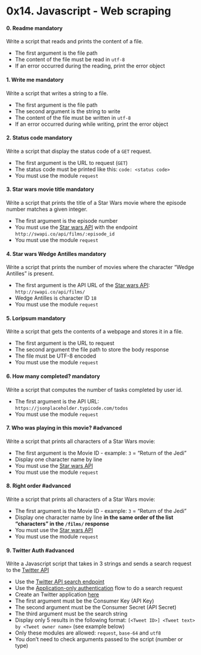 <h1 class="gap">0x14. Javascript - Web scraping</h1>


<h4 class="task">
    0. Readme
      <span class="alert alert-warning mandatory-optional">
        mandatory
      </span>
</h4><p>Write a script that reads and prints the content of a file.</p><ul>
<li>The first argument is the file path</li>
<li>The content of the file must be read in <code>utf-8</code></li>
<li>If an error occurred during the reading, print the error object</li>
</ul>


<h4 class="task">
    1. Write me
      <span class="alert alert-warning mandatory-optional">
        mandatory
      </span>
</h4><p>Write a script that writes a string to a file.</p><ul>
<li>The first argument is the file path</li>
<li>The second argument is the string to write</li>
<li>The content of the file must be written in <code>utf-8</code></li>
<li>If an error occurred during while writing, print the error object</li>
</ul>


<h4 class="task">
    2. Status code
      <span class="alert alert-warning mandatory-optional">
        mandatory
      </span>
</h4><p>Write a script that display the status code of a <code>GET</code> request.</p><ul>
<li>The first argument is the URL to request (<code>GET</code>)</li>
<li>The status code must be printed like this: <code>code: &lt;status code&gt;</code></li>
<li>You must use the module <code>request</code></li>
</ul>


<h4 class="task">
    3. Star wars movie title
      <span class="alert alert-warning mandatory-optional">
        mandatory
      </span>
</h4><p>Write a script that prints the title of a Star Wars movie where the episode number matches a given integer.</p><ul>
<li>The first argument is the episode number</li>
<li>You must use the <a href="/rltoken/lA22rFkBzdXeF0NNuBDeNA" target="_blank" title="Star wars API">Star wars API</a> with the endpoint <code>http://swapi.co/api/films/:episode_id</code></li>
<li>You must use the module <code>request</code></li>
</ul>


<h4 class="task">
    4. Star wars Wedge Antilles
      <span class="alert alert-warning mandatory-optional">
        mandatory
      </span>
</h4><p>Write a script that prints the number of movies where the character “Wedge Antilles” is present.</p><ul>
<li>The first argument is the API URL of the <a href="/rltoken/lA22rFkBzdXeF0NNuBDeNA" target="_blank" title="Star wars API">Star wars API</a>: <code>http://swapi.co/api/films/</code></li>
<li>Wedge Antilles is character ID <code>18</code></li>
<li>You must use the module <code>request</code></li>
</ul>


<h4 class="task">
    5. Loripsum
      <span class="alert alert-warning mandatory-optional">
        mandatory
      </span>
</h4><p>Write a script that gets the contents of a webpage and stores it in a file.</p><ul>
<li>The first argument is the URL to request</li>
<li>The second argument the file path to store the body response</li>
<li>The file must be UTF-8 encoded</li>
<li>You must use the module <code>request</code></li>
</ul>


<h4 class="task">
    6. How many completed?
      <span class="alert alert-warning mandatory-optional">
        mandatory
      </span>
</h4><p>Write a script that computes the number of tasks completed by user id.</p><ul>
<li>The first argument is the API URL: <code>https://jsonplaceholder.typicode.com/todos</code></li>
<li>You must use the module <code>request</code></li>
</ul>


<h4 class="task">
    7. Who was playing in this movie?
      <span class="alert alert-info mandatory-optional">
        #advanced
      </span>
</h4><p>Write a script that prints all characters of a Star Wars movie:</p><ul>
<li>The first argument is the Movie ID - example: <code>3</code> = “Return of the Jedi” </li>
<li>Display one character name by line</li>
<li>You must use the <a href="/rltoken/lA22rFkBzdXeF0NNuBDeNA" target="_blank" title="Star wars API">Star wars API</a></li>
<li>You must use the module <code>request</code></li>
</ul>


<h4 class="task">
    8. Right order
      <span class="alert alert-info mandatory-optional">
        #advanced
      </span>
</h4><p>Write a script that prints all characters of a Star Wars movie:</p><ul>
<li>The first argument is the Movie ID - example: <code>3</code> = “Return of the Jedi” </li>
<li>Display one character name by line <strong>in the same order of the list “characters” in the <code>/films/</code> response</strong></li>
<li>You must use the <a href="/rltoken/lA22rFkBzdXeF0NNuBDeNA" target="_blank" title="Star wars API">Star wars API</a></li>
<li>You must use the module <code>request</code></li>
</ul>


<h4 class="task">
    9. Twitter Auth
      <span class="alert alert-info mandatory-optional">
        #advanced
      </span>
</h4><p>Write a Javascript script that takes in 3 strings and sends a search request to the <a href="/rltoken/fyEHtzbUagmJMVacV7n3Ww" target="_blank" title="Twitter API">Twitter API</a></p><ul>
<li>Use the <a href="/rltoken/fyEHtzbUagmJMVacV7n3Ww" target="_blank" title="Twitter API search endpoint">Twitter API search endpoint</a></li>
<li>Use the <a href="/rltoken/NIh-aYdkjEv7iZ8L-I_CsQ" target="_blank" title="Application-only authentication">Application-only authentication</a> flow to do a search request </li>
<li>Create an Twitter application <a href="/rltoken/GwW2n0UD_q9RYXAguDrtLA" target="_blank" title="here">here</a></li>
<li>The first argument must be the Consumer Key (API Key)</li>
<li>The second argument must be the Consumer Secret (API Secret)</li>
<li>The third argument must be the search string</li>
<li>Display only 5 results in the following format: <code>[&lt;Tweet ID&gt;] &lt;Tweet text&gt; by &lt;Tweet owner name&gt;</code> (see example below)</li>
<li>Only these modules are allowed: <code>request</code>, <code>base-64</code> and <code>utf8</code></li>
<li>You don’t need to check arguments passed to the script (number or type)</li>
</ul>
